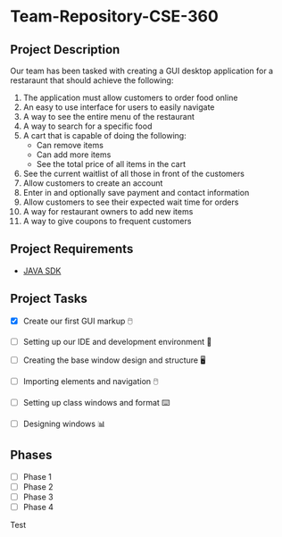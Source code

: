 # Team-Repository-CSE-360
## Project Description
Our team has been tasked with creating a GUI desktop application for a restaraunt that should achieve the following:
1. The application must allow customers to order food online
2. An easy to use interface for users to easily navigate
3. A way to see the entire menu of the restaurant
4. A way to search for a specific food
5. A cart that is capable of doing the following:
	- Can remove items
	- Can add more items
	- See the total price of all items in the cart
6. See the current waitlist of all those in front of the customers
7. Allow customers to create an account
8. Enter in and optionally save payment and contact information
9. Allow customers to see their expected wait time for orders
10. A way for restaurant owners to add new items
11. A way to give coupons to frequent customers


## Project Requirements
- [JAVA SDK](https://www.oracle.com/java/technologies/downloads/) 
## Project Tasks
- [x] Create our first GUI markup :computer_mouse:
- [ ] Setting up our IDE and development environment :toolbox:
- [ ] Creating the base window design and structure :desktop_computer:
- [ ] Importing elements and navigation :computer_mouse:
- [ ] Setting up class windows and format :keyboard:
- [ ] Designing windows :bar_chart:


## Phases
- [ ] Phase 1
- [ ] Phase 2
- [ ] Phase 3
- [ ] Phase 4

Test
